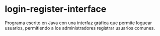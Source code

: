 # login-register-interface
Programa escrito en Java con una interfaz gráfica que permite loguear usuarios, permitiendo a los administradores registrar usuarios comunes.
